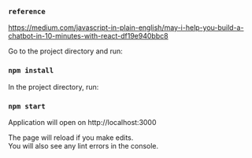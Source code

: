 ### `reference`
https://medium.com/javascript-in-plain-english/may-i-help-you-build-a-chatbot-in-10-minutes-with-react-df19e940bbc8

Go to the project directory and run:

### `npm install`

In the project directory, run:

### `npm start`

Application will open on http://localhost:3000

The page will reload if you make edits.<br>
You will also see any lint errors in the console.
